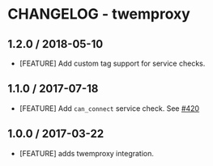 # CHANGELOG - twemproxy

## 1.2.0 / 2018-05-10

* [FEATURE] Add custom tag support for service checks.

## 1.1.0 / 2017-07-18

* [FEATURE] Add `can_connect` service check. See [#420][]

## 1.0.0 / 2017-03-22

* [FEATURE] adds twemproxy integration.

<!--- The following link definition list is generated by PimpMyChangelog --->
[#420]: https://github.com/DataDog/integrations-core/issues/420
